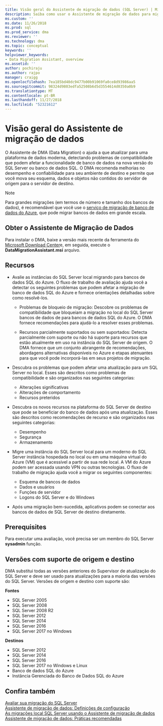 ```yaml
---
title: Visão geral do Assistente de migração de dados (SQL Server) | Microsoft Docs
description: Saiba como usar o Assistente de migração de dados para migrar bancos de dados do SQL Server para outro SQL Server ou bancos de dados do Azure
ms.custom: ''
ms.date: 11/26/2018
ms.prod: sql
ms.prod_service: dma
ms.reviewer: ''
ms.technology: dma
ms.topic: conceptual
keywords: ''
helpviewer_keywords:
- Data Migration Assistant, overview
ms.assetid: ''
author: pochiraju
ms.author: rajpo
manager: craigg
ms.openlocfilehash: 7ea185bd40dc9477b00b91069fa0ce8d93986aa5
ms.sourcegitcommit: 98324d9803edfa52508b6d5d3554614d0350a0b9
ms.translationtype: MT
ms.contentlocale: pt-BR
ms.lasthandoff: 11/27/2018
ms.locfileid: "52321612"
---
```

# <a name="overview-of-data-migration-assistant"></a>Visão geral do Assistente de migração de dados
O Assistente de DMA (Data Migration) o ajuda a que atualizar para uma plataforma de dados moderna, detectando problemas de compatibilidade que podem afetar a funcionalidade de banco de dados na nova versão do SQL Server ou banco de dados SQL. O DMA recomenda melhorias no desempenho e confiabilidade para seu ambiente de destino e permite que você mova seu esquema, dados e objetos não contidos do servidor de origem para o servidor de destino.

> [!NOTE] 
> Para grandes migrações (em termos de número e tamanho dos bancos de dados), é recomendável que você use o [serviço de migração de banco de dados do Azure](/azure/dms/dms-overview), que pode migrar bancos de dados em grande escala.
  
## <a name="get-data-migration-assistant"></a>Obter o Assistente de Migração de Dados
Para instalar o DMA, baixe a versão mais recente da ferramenta do [Microsoft Download Center](https://www.microsoft.com/download/details.aspx?id=53595)e, em seguida, execute o **DataMigrationAssistant.msi** arquivo.

## <a name="capabilities"></a>Recursos
- Avalie as instâncias do SQL Server local migrando para bancos de dados SQL do Azure. O fluxo de trabalho de avaliação ajuda você a detectar os seguintes problemas que podem afetar a migração de banco de dados SQL do Azure e fornece orientações detalhadas sobre como resolvê-los.

  - Problemas de bloqueio de migração: Descobre os problemas de compatibilidade que bloqueiam a migração no local do SQL Server bancos de dados de para bancos de dados SQL do Azure. O DMA fornece recomendações para ajudá-lo a resolver esses problemas.

  - Recursos parcialmente suportados ou sem suportados: Detecta parcialmente com suporte ou não há suporte para recursos que estão atualmente em uso na instância do SQL Server de origem. O DMA fornece que um conjunto abrangente de recomendações, abordagens alternativas disponíveis no Azure e etapas atenuantes para que você pode incorporá-las em seus projetos de migração.

- Descubra os problemas que podem afetar uma atualização para um SQL Server no local. Esses são descritos como problemas de compatibilidade e são organizados nas seguintes categorias:

  - Alterações significativas
  - Alterações de comportamento
  - Recursos preteridos

- Descubra os novos recursos na plataforma do SQL Server de destino que pode se beneficiar do banco de dados após uma atualização. Esses são descritos como recomendações de recurso e são organizados nas seguintes categorias:

  - Desempenho
  - Segurança
  - Armazenamento

- Migre uma instância do SQL Server local para um moderno do SQL Server instância hospedada no local ou em uma máquina virtual do Azure (VM) que é acessível a partir de sua rede local. A VM do Azure podem ser acessada usando VPN ou outras tecnologias. O fluxo de trabalho de migração ajuda você a migrar os seguintes componentes:

  - Esquema de bancos de dados
  - Dados e usuários
  - Funções de servidor
  - Logons do SQL Server e do Windows

- Após uma migração bem-sucedida, aplicativos podem se conectar aos bancos de dados de SQL Server de destino diretamente.

## <a name="prerequisites"></a>Prerequisites
Para executar uma avaliação, você precisa ser um membro do SQL Server **sysadmin** função.

## <a name="supported-source-and-target-versions"></a>Versões com suporte de origem e destino
DMA substitui todas as versões anteriores do Supervisor de atualização do SQL Server e deve ser usado para atualizações para a maioria das versões do SQL Server. Versões de origem e destino com suporte são:

**Fontes**
- SQL Server 2005
- SQL Server 2008
- SQL Server 2008 R2
- SQL Server 2012 
- SQL Server 2014
- SQL Server 2016
- SQL Server 2017 no Windows

**Destinos**
- SQL Server 2012
- SQL Server 2014
- SQL Server 2016
- SQL Server 2017 no Windows e Linux
- Banco de dados SQL do Azure
- Instância Gerenciada do Banco de Dados SQL do Azure

## <a name="see-also"></a>Confira também
[Avaliar sua migração do SQL Server](../dma/dma-assesssqlonprem.md)     
[Assistente de migração de dados: Definições de configuração](../dma/dma-configurationsettings.md)     
[As migrações local SQL Server usando o Assistente de migração de dados](../dma/dma-migrateonpremsql.md)     
[Assistente de migração de dados: Práticas recomendadas](../dma/dma-bestpractices.md)     
